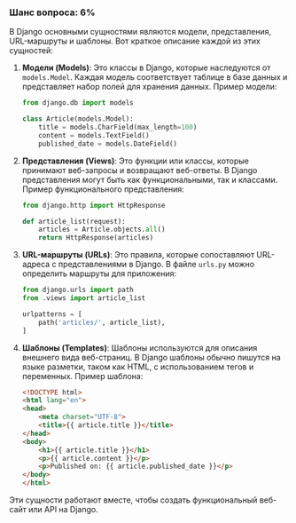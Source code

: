 ### Шанс вопроса: 6%

В Django основными сущностями являются модели, представления, URL-маршруты и шаблоны. Вот краткое описание каждой из этих сущностей:

1. **Модели (Models)**: Это классы в Django, которые наследуются от `models.Model`. Каждая модель соответствует таблице в базе данных и представляет набор полей для хранения данных. Пример модели:
   ```python
   from django.db import models

   class Article(models.Model):
       title = models.CharField(max_length=100)
       content = models.TextField()
       published_date = models.DateField()
   ```

2. **Представления (Views)**: Это функции или классы, которые принимают веб-запросы и возвращают веб-ответы. В Django представления могут быть как функциональными, так и классами. Пример функционального представления:
   ```python
   from django.http import HttpResponse

   def article_list(request):
       articles = Article.objects.all()
       return HttpResponse(articles)
   ```

3. **URL-маршруты (URLs)**: Это правила, которые сопоставляют URL-адреса с представлениями в Django. В файле `urls.py` можно определить маршруты для приложения:
   ```python
   from django.urls import path
   from .views import article_list

   urlpatterns = [
       path('articles/', article_list),
   ]
   ```

4. **Шаблоны (Templates)**: Шаблоны используются для описания внешнего вида веб-страниц. В Django шаблоны обычно пишутся на языке разметки, таком как HTML, с использованием тегов и переменных. Пример шаблона:
   ```html
   <!DOCTYPE html>
   <html lang="en">
   <head>
       <meta charset="UTF-8">
       <title>{{ article.title }}</title>
   </head>
   <body>
       <h1>{{ article.title }}</h1>
       <p>{{ article.content }}</p>
       <p>Published on: {{ article.published_date }}</p>
   </body>
   </html>
   ```

Эти сущности работают вместе, чтобы создать функциональный веб-сайт или API на Django.